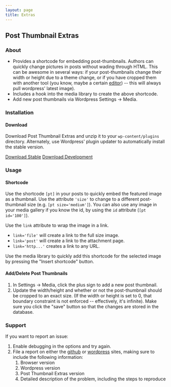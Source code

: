 ```yaml
---
layout: page
title: Extras
---
```


## Post Thumbnail Extras

### About

* Provides a shortcode for embedding post-thumbnails. Authors can quickly change
  pictures in posts without wading through HTML.  This can be awesome in several
  ways: if your post-thumbnails change their width or height due to a theme
  change, or if you have cropped them with another tool (you know, maybe a
  certain [editor](editor.html)) -- this will always pull
  wordpress' latest image).
* Includes a hook into the media library to create the above shortcode.
* Add new post thumbnails via Wordpress Settings &rarr; Media.

### Installation

#### Download

Download Post Thumbnail Extras and unzip it to your `wp-content/plugins`
directory.  Alternately, use Wordpress' plugin updater to automatically install
the stable version.

<a class="btn btn-large btn-success" href="http://downloads.wordpress.org/plugin/post-thumbnail-extras.zip">Download Stable</a>
<a class="btn btn-large btn-warning" href="https://github.com/sewpafly/post-thumbnail-extras/archive/master.zip">Download Development</a>

### Usage

#### Shortcode

Use the shortcode `[pt]` in your posts to quickly embed the featured image as a
thumbnail. Use the attribute `'size'` to change to a different post-thumbnail
size (e.g. `[pt size='medium']`). You can also use any image in your media
gallery if you know the id, by using the `id` attribute (`[pt id='100']`).

Use the `link` attribute to wrap the image in a link. 

* `link='file'` will create a link to the full size image.
* `link='post'` will create a link to the attachment page.
* `link='http...'` creates a link to any URL.

Use the media library to quickly add this shortcode for the selected image by
pressing the "Insert shortcode" button.

#### Add/Delete Post Thumbnails

1. In Settings &rarr; Media, click the plus sign to add a new post thumbnail. 
2. Update the width/height and whether or not the post-thumbnail should be
   cropped to an exact size. (If the width or height is set to 0, that boundary
   constraint is not enforced -- effectively, it's infinite). Make sure you
   click the "save" button so that the changes are stored in the database.

### Support

If you want to report an issue:

1. Enable debugging in the options and try again.
1. File a report on either the [github][gsx] or [wordpress][wsx] sites, making
   sure to include the following information:
   1. Browser version
   1. Wordpress version
   1. Post Thumbnail Extras version
   1. Detailed description of the problem, including the steps to reproduce

[gsx]: http://github.com/sewpafly/post-thumbnail-extras/issues/
[wsx]: http://wordpress.org/support/plugin/post-thumbnail-extras
